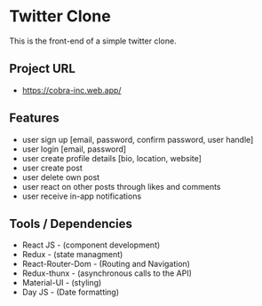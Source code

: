 # Twitter Clone
This is the front-end of a simple twitter clone. 

## Project URL
 - https://cobra-inc.web.app/


## Features
 - user sign up [email, password, confirm password, user handle]
 - user login [email, password]
 - user create profile details [bio, location, website]
 - user create post
 - user delete own post
 - user react on other posts through likes and comments
 - user receive in-app notifications

## Tools / Dependencies
 - React JS - (component development)
 - Redux - (state managment)
 - React-Router-Dom - (Routing and Navigation)
 - Redux-thunx - (asynchronous calls to the API)
 - Material-UI - (styling)
 - Day JS - (Date formatting)

